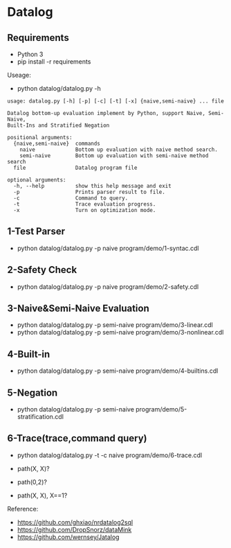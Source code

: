 # Datalog

## Requirements
*   Python 3
*   pip install -r requirements

Useage:
* python datalog/datalog.py -h
```
usage: datalog.py [-h] [-p] [-c] [-t] [-x] {naive,semi-naive} ... file

Datalog bottom-up evaluation implement by Python, support Naive, Semi-Naive,
Built-Ins and Stratified Negation

positional arguments:
  {naive,semi-naive}  commands
    naive             Bottom up evaluation with naive method search.
    semi-naive        Bottom up evaluation with semi-naive method search
  file                Datalog program file

optional arguments:
  -h, --help          show this help message and exit
  -p                  Prints parser result to file.
  -c                  Command to query.
  -t                  Trace evaluation progress.
  -x                  Turn on optimization mode.

```

## 1-Test Parser
*   python datalog/datalog.py -p naive program/demo/1-syntac.cdl

## 2-Safety Check
*   python datalog/datalog.py -p naive program/demo/2-safety.cdl

## 3-Naive&Semi-Naive Evaluation
*   python datalog/datalog.py -p semi-naive program/demo/3-linear.cdl
*   python datalog/datalog.py -p semi-naive program/demo/3-nonlinear.cdl
    
## 4-Built-in
*   python datalog/datalog.py -p semi-naive program/demo/4-builtins.cdl

## 5-Negation
*   python datalog/datalog.py -p semi-naive program/demo/5-stratification.cdl

## 6-Trace(trace,command query)
*   python datalog/datalog.py -t -c naive program/demo/6-trace.cdl

*   path(X, X)?
*   path(0,2)?
*   path(X, X), X==1?

Reference:
*   https://github.com/ghxiao/nrdatalog2sql
*   https://github.com/DropSnorz/dataMink
*   https://github.com/wernsey/Jatalog
